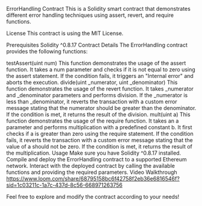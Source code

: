 ErrorHandling Contract
This is a Solidity smart contract that demonstrates different error handling techniques using assert, revert, and require functions.

License
This contract is using the MIT License.

Prerequisites
Solidity ^0.8.17
Contract Details
The ErrorHandling contract provides the following functions:

testAssert(uint num)
This function demonstrates the usage of the assert function.
It takes a num parameter and checks if it is not equal to zero using the assert statement.
If the condition fails, it triggers an "Internal error" and aborts the execution.
divide(uint _numerator, uint _denominator)
This function demonstrates the usage of the revert function.
It takes _numerator and _denominator parameters and performs division.
If the _numerator is less than _denominator, it reverts the transaction with a custom error message stating that the numerator should be greater than the denominator.
If the condition is met, it returns the result of the division.
mult(uint a)
This function demonstrates the usage of the require function.
It takes an a parameter and performs multiplication with a predefined constant b.
It first checks if a is greater than zero using the require statement.
If the condition fails, it reverts the transaction with a custom error message stating that the value of a should not be zero.
If the condition is met, it returns the result of the multiplication.
Usage
Make sure you have Solidity ^0.8.17 installed.
Compile and deploy the ErrorHandling contract to a supported Ethereum network.
Interact with the deployed contract by calling the available functions and providing the required parameters.
Video Walkthrough
https://www.loom.com/share/68795158bc6f42758f2eb36e6816546f?sid=1c03211c-1a7c-437d-8c56-668971263756

Feel free to explore and modify the contract according to your needs!
